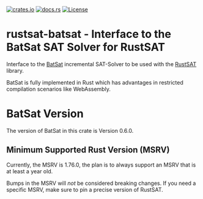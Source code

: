 [![crates.io](https://img.shields.io/crates/v/rustsat-batsat?style=for-the-badge)](https://crates.io/crates/rustsat-batsat)
[![docs.rs](https://img.shields.io/docsrs/rustsat-batsat?style=for-the-badge)](https://docs.rs/rustsat-batsat)
[![License](https://img.shields.io/crates/l/rustsat-batsat?style=for-the-badge)](../LICENSE)

<!-- cargo-rdme start -->

# rustsat-batsat - Interface to the BatSat SAT Solver for RustSAT

Interface to the [BatSat](https://github.com/c-cube/batsat) incremental SAT-Solver to be used with the [RustSAT](https://github.com/chrjabs/rustsat) library.

BatSat is fully implemented in Rust which has advantages in restricted compilation scenarios like WebAssembly.

# BatSat Version

The version of BatSat in this crate is Version 0.6.0.

## Minimum Supported Rust Version (MSRV)

Currently, the MSRV is 1.76.0, the plan is to always support an MSRV that is at least a year
old.

Bumps in the MSRV will _not_ be considered breaking changes. If you need a specific MSRV, make
sure to pin a precise version of RustSAT.

<!-- cargo-rdme end -->
